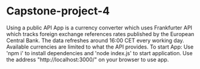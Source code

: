 # Capstone-project-4
Using a public API
App is a currency converter which uses Frankfurter API which tracks foreign exchange references rates published by the European Central Bank. The data refreshes around 16:00 CET every working day.
Available currencies are limited to what the API provides.
To start App: Use 'npm i' to install dependencies and 'node index.js' to start application. Use the address "http://localhost:3000/" on your browser to use app.
